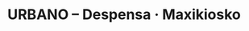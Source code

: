 ---
title: "URBANO – Despensa · Maxikiosko"
url: /cordoba/urbano-despensa-maxikiosko/
shop: quiosco
---